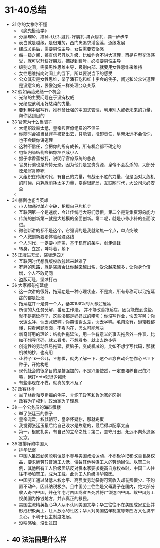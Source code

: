 

# 31-40总结

* 31 你的女神你不懂
    - 《魔鬼搭讪学》
    - 分层理论，搭讪-认识-朋友-好朋友-男女朋友，要一步步来
    - 表白就是越级，是很难的，西门庆追求潘金莲，逐级发展
    - 建成关系后，需要男性主导，女性需要安全感
    - 每一级之间，都有信号可以升级，比如约会不讲大道理，而是户型交流感受，就可以升级好朋友，捕捉到信号，必须要男性主导
    - 级别之间，需要男性思维主导，级别内部，就要用女性思维来维持
    - 女性思维指向时间上的当下，所以要说当下的感受
    - 公众其实是女性思维，举了潘石屹和红十字会的例子，阐述和公众讲道理是没意义的，要像泡妞一样处理公众关系
* 32 假如再给光绪一个机会
    - 光绪的主要问题在于没有权威
    - 光绪应该利用好慈禧的力量，
    - 要利用中层写作，推荐曾仕强的中国式管理，利用别人或者未来的力量，帮你达到目的
* 33 官僚为什么当骗子
    - 大组织效率太低，皇帝和官僚组织的不信任
    - 你随时会被当替罪羊被扔出去，只能骗，推卸责任，皇帝永远不会信你，也不会跟你讲道理
    - 这种不信任，会把你的所有成长，所有机会都不确定的
    - 组织内部结构会把你培养成小人
    - 猴子拿香蕉被打，说明了官僚系统的悲哀
    - 官员行骗也是有恃无恐，因为他们是宝贵资源，皇帝不会乱杀的，大部分还是官复原职
    - 大组织在传统时代，有自己的力量，有战无不胜的力量，但是面对大危机的时候，内耗就消耗太多力量，变得很脆弱，互联网时代，大公司未必安全
    - 
* 34 躺倒也能当英雄
    - 小人物通过单点突破，把握自己的机会
    - 互联网第一个是速度，会让传统老大哥们恐惧，第二个是聚集资源的能力
    - 传统的创新第一就是大规模的全面创新。第二呢，就是小修小补的全面改进。
    - 微创新讲的都不是这个，它强调的是我就聚焦一个点，单点突破
    - 个人微创新要走体验经济路线
    - 个人时代，一定要小而美，基于现有的条件，剑走偏锋
    - 转身，立定，呻吟着，躺下
* 35 正版进天堂，盗版走四方
    - 互联网时代想靠版权收钱越来越难了
    - 罗胖的思路，就是盗版会让你越来越出名，受众越来越多，让你身价倍增，个人不敢苟同
    - 盗版可耻，坚决打击
* 36 大家都有拖延症
    - 这一次讲的很好，拖延症是一种心理状态，不是病，所有号称可以治拖延症的都是扯淡
    - 拖延症并不是你一个人，基本100%的人都会拖延
    - 所谓的大任务分解，番茄工作法， 并不能改善拖延症，因为能做到这些，就不是拖延症了，这些书都是妈妈式的唠叨：你没写作业，快去写啊；你长这么胖，快去减肥啊；你英语这么差，快去学啊。毛用没有，道理我都懂，只看问题表面，不看内在，怎么可能解决
    - 新奇好用的理论：结构性拖延法，用一件有意义的事去拖另外一件事，比如不想写代码，就去看书，不想看书，就出去跑步等
    - 创造性的劳动容易拖延，费脑子，变成机械的，比如不想学写代码，那就机械的抄，也有用
    - 让种子飞一会儿，不想做，就先了解一下，这个理念自动会在你心里埋下种子，开始构思
    - 现代社会的很多目的是被强加的，不是兴趣使然，一定要培养自己的兴趣，我打dota就很少拖延
    - 有些事现在不做，就真的来不及了
* 37 政客林肯
    - 举了林肯和罗斯福的例子，介绍了政客和政治家的区别
    - 政客为了权利，政治家为了理想
* 38 一个公务员的海市蜃楼
    - 举了张廷玉的例子
    - 皇帝宠爱，权倾朝野，皇帝怀疑你，那就完蛋
    - 我觉得张廷玉最后给自己泼水是故意的，最后得以配享太庙
    - 第一，根底扎实，有自己的立命之处；第二，意守丹田，永远不向外追逐妄念。
* 39 被排斥的中国人
    - 排华法案
    - 中国人虽然勤劳聪明但是不参与美国政治运动，不积极争取和改善自身权益，要求酬劳较普通工人低，侵蚀其他种族工人的劳动岗位。以罢工为例，其他所有工人阶级团结反对资本家要求提高自身权益时，中国工人往往不参加罢工，成为工贼。此为工人阶级排华原因。
    - 中国劳工通过降低人权水平、高强度劳动获得可观收入却花费很少、不购置不动产，因此纳税极少。且中国劳工往往是父母妻子在国内，绝大部分收入寄回中国，并在年老时回国或者客死后将尸体运回中国。故中国劳工视美国为挣钱地方，并非真正的移民。
    - 美国主流精英担心华人从不认同美国文华；华工往往不在美国成家立业并形成积极向上、让人放心的社区；华人对美国选举制度等等西方文化漠不关心，不利于民主制度发展。
    - 没啥感触，没出过国
* 40 法治国是什么样
    - 



